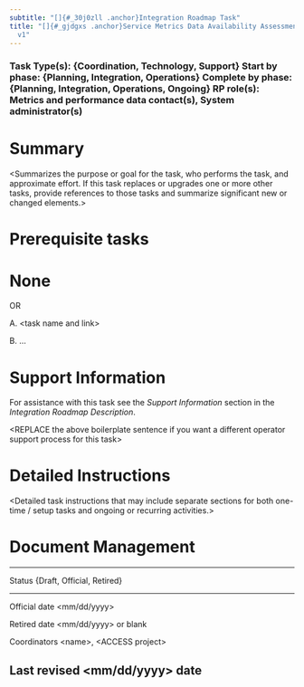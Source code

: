 ```yaml
---
subtitle: "[]{#_30j0zll .anchor}Integration Roadmap Task"
title: "[]{#_gjdgxs .anchor}Service Metrics Data Availability Assessment
  v1"
---
```


### Task Type(s): {Coordination, Technology, Support} Start by phase: {Planning, Integration, Operations} Complete by phase: {Planning, Integration, Operations, Ongoing} RP role(s): Metrics and performance data contact(s), System administrator(s)

# Summary

\<Summarizes the purpose or goal for the task, who performs the task,
and approximate effort. If this task replaces or upgrades one or more
other tasks, provide references to those tasks and summarize significant
new or changed elements.\>

# Prerequisite tasks

# None

OR

A.  \<task name and link\>

B.  ...

# Support Information

For assistance with this task see the *Support Information* section in
the *Integration Roadmap Description*.

\<REPLACE the above boilerplate sentence if you want a different
operator support process for this task\>

# Detailed Instructions

\<Detailed task instructions that may include separate sections for both
one-time / setup tasks and ongoing or recurring activities.\>

# Document Management

  -----------------------------------------------------------------------
  Status           {Draft, Official, Retired}
  ---------------- ------------------------------------------------------
  Official date    \<mm/dd/yyyy\>

  Retired date     \<mm/dd/yyyy\> or blank

  Coordinators     \<name\>, \<ACCESS project\>

  Last revised     \<mm/dd/yyyy\>
  date             
  -----------------------------------------------------------------------
